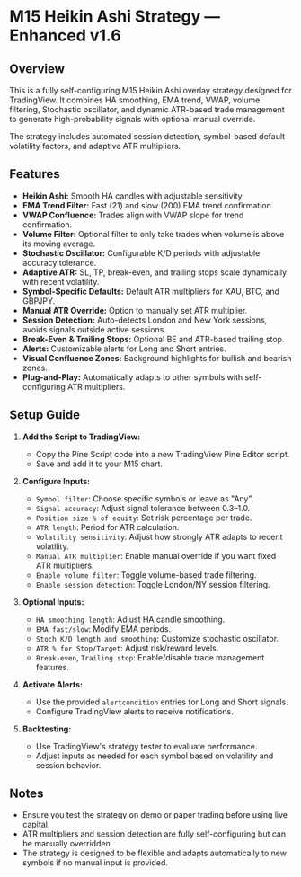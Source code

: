 # M15 Heikin Ashi Strategy — Enhanced v1.6

## Overview
This is a fully self-configuring M15 Heikin Ashi overlay strategy designed for TradingView. It combines HA smoothing, EMA trend, VWAP, volume filtering, Stochastic oscillator, and dynamic ATR-based trade management to generate high-probability signals with optional manual override.

The strategy includes automated session detection, symbol-based default volatility factors, and adaptive ATR multipliers.

## Features

- **Heikin Ashi:** Smooth HA candles with adjustable sensitivity.
- **EMA Trend Filter:** Fast (21) and slow (200) EMA trend confirmation.
- **VWAP Confluence:** Trades align with VWAP slope for trend confirmation.
- **Volume Filter:** Optional filter to only take trades when volume is above its moving average.
- **Stochastic Oscillator:** Configurable K/D periods with adjustable accuracy tolerance.
- **Adaptive ATR:** SL, TP, break-even, and trailing stops scale dynamically with recent volatility.
- **Symbol-Specific Defaults:** Default ATR multipliers for XAU, BTC, and GBPJPY.
- **Manual ATR Override:** Option to manually set ATR multiplier.
- **Session Detection:** Auto-detects London and New York sessions, avoids signals outside active sessions.
- **Break-Even & Trailing Stops:** Optional BE and ATR-based trailing stop.
- **Alerts:** Customizable alerts for Long and Short entries.
- **Visual Confluence Zones:** Background highlights for bullish and bearish zones.
- **Plug-and-Play:** Automatically adapts to other symbols with self-configuring ATR multipliers.

## Setup Guide

1. **Add the Script to TradingView:**
   - Copy the Pine Script code into a new TradingView Pine Editor script.
   - Save and add it to your M15 chart.

2. **Configure Inputs:**
   - `Symbol filter`: Choose specific symbols or leave as "Any".
   - `Signal accuracy`: Adjust signal tolerance between 0.3–1.0.
   - `Position size % of equity`: Set risk percentage per trade.
   - `ATR length`: Period for ATR calculation.
   - `Volatility sensitivity`: Adjust how strongly ATR adapts to recent volatility.
   - `Manual ATR multiplier`: Enable manual override if you want fixed ATR multipliers.
   - `Enable volume filter`: Toggle volume-based trade filtering.
   - `Enable session detection`: Toggle London/NY session filtering.

3. **Optional Inputs:**
   - `HA smoothing length`: Adjust HA candle smoothing.
   - `EMA fast/slow`: Modify EMA periods.
   - `Stoch K/D length and smoothing`: Customize stochastic oscillator.
   - `ATR % for Stop/Target`: Adjust risk/reward levels.
   - `Break-even`, `Trailing stop`: Enable/disable trade management features.

4. **Activate Alerts:**
   - Use the provided `alertcondition` entries for Long and Short signals.
   - Configure TradingView alerts to receive notifications.

5. **Backtesting:**
   - Use TradingView's strategy tester to evaluate performance.
   - Adjust inputs as needed for each symbol based on volatility and session behavior.

## Notes

- Ensure you test the strategy on demo or paper trading before using live capital.
- ATR multipliers and session detection are fully self-configuring but can be manually overridden.
- The strategy is designed to be flexible and adapts automatically to new symbols if no manual input is provided.

